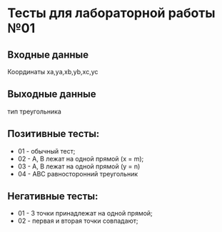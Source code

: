 # Тесты для лабораторной работы №01

## Входные данные
Координаты xa,ya,xb,yb,xc,yc

## Выходные данные
тип треугольника

## Позитивные тесты:
- 01 - обычный тест;
- 02 - A, B лежат на одной прямой (x = m);
- 03 - A, B лежат на одной прямой (y = n)
- 04 - ABC равносторонний треугольник

## Негативные тесты:
- 01 - 3 точки принадлежат на одной прямой;
- 02 - первая и вторая точки совпадают;

